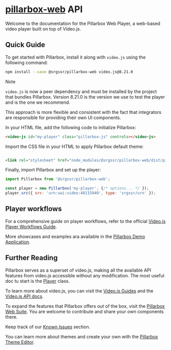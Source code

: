 # [pillarbox-web](https://github.com/SRGSSR/pillarbox-web) API

Welcome to the documentation for the Pillarbox Web Player, a web-based video player built on top of
Video.js.

## Quick Guide


To get started with Pillarbox, install it along with `video.js` using the following command:

```bash
npm install --save @srgssr/pillarbox-web video.js@8.21.0
```

> [!NOTE]
> `video.js` is now a peer dependency and must be installed by the project that bundles Pillarbox.
> Version 8.21.0 is the version we use to test the player and is the one we recommend.
>
> This approach is more flexible and consistent with the fact that integrators are responsible for
> providing their own UI components.

In your HTML file, add the following code to initialize Pillarbox:

```html
<video-js id="my-player" class="pillarbox-js" controls></video-js>
```

Import the CSS file in your HTML to apply Pillarbox default theme:

```html

<link rel="stylesheet" href="node_modules/@srgssr/pillarbox-web/dist/pillarbox.min.css"/>
```

Finally, import Pillarbox and set up the player:

```javascript
import Pillarbox from '@srgssr/pillarbox-web';

const player = new Pillarbox('my-player', {/* options... */ });
player.src({ src: 'urn:swi:video:48115940', type: 'srgssr/urn' });
```

## Player workflows

For a comprehensive guide on player workflows, refer to the
official [Video.js Player Workflows Guide](https://videojs.com/guides/player-workflows/).

More showcases and examples ara available in
the [Pillarbox Demo Application](https://demo.pillarbox.ch/showcase).

## Further Reading

Pillarbox serves as a superset of video.js, making all the available API features from video.js
accessible without any modification. The most useful doc tu start is the [Player](./Player.html)
class.

To learn more about video.js, you can visit the [Video.js Guides](https://videojs.com/guides) and
the [Video.js API docs](https://docs.videojs.com/).

To expand the features that Pillarbox offers out of the box, visit the [Pillarbox Web
Suite](https://github.com/SRGSSR/pillarbox-web-suite). You are welcome to contribute and share your
own components there.

Keep track of our [Known Issues](./tutorial-Known%20Issues.html) section.

You can learn more about themes and create your own with
the [Pillarbox Theme Editor](https://editor.pillarbox.ch).


[token-settings]: https://github.com/settings/tokens

[token-guide]: https://docs.github.com/en/packages/working-with-a-github-packages-registry/working-with-the-npm-registry#authenticating-with-a-personal-access-token
